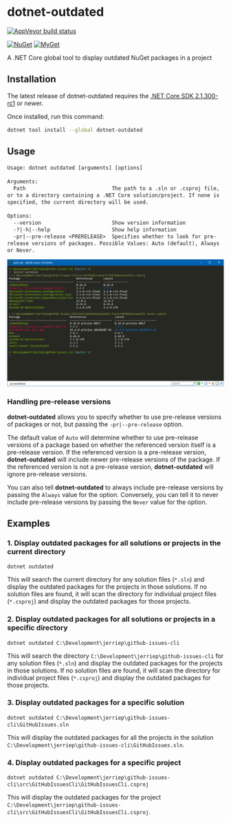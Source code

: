 # dotnet-outdated

[![AppVeyor build status][appveyor-badge]](https://ci.appveyor.com/project/jerriep/dotnet-outdated/branch/master)

[appveyor-badge]: https://img.shields.io/appveyor/ci/jerriep/dotnet-outdated/master.svg?label=appveyor&style=flat-square

[![NuGet][main-nuget-badge]][main-nuget] [![MyGet][main-myget-badge]][main-myget]

[main-nuget]: https://www.nuget.org/packages/dotnet-outdated/
[main-nuget-badge]: https://img.shields.io/nuget/v/dotnet-outdated.svg?style=flat-square&label=nuget
[main-myget]: https://www.myget.org/feed/jerriep/package/nuget/dotnet-outdated
[main-myget-badge]: https://img.shields.io/www.myget/jerriep/vpre/dotnet-outdated.svg?style=flat-square&label=myget

A .NET Core global tool to display outdated NuGet packages in a project

## Installation

The latest release of dotnet-outdated requires the [.NET Core SDK 2.1.300-rc1](https://www.microsoft.com/net/download/dotnet-core/sdk-2.1.300-rc1) or newer.

Once installed, run this command:

```bash
dotnet tool install --global dotnet-outdated
```

## Usage

```text
Usage: dotnet outdated [arguments] [options]

Arguments:
  Path                            The path to a .sln or .csproj file, or to a directory containing a .NET Core solution/project. If none is specified, the current directory will be used.

Options:
  --version                       Show version information
  -?|-h|--help                    Show help information
  -pr|--pre-release <PRERELEASE>  Specifies whether to look for pre-release versions of packages. Possible Values: Auto (default), Always or Never.
```

![](screenshot.png)

### Handling pre-release versions

**dotnet-outdated** allows you to specify whether to use pre-release versions of packages or not, but passing the `-pr|--pre-release` option.

The default value of `Auto` will determine whether to use pre-release versions of a package based on whether the referenced version itself is a pre-release version. If the referenced version is a pre-release version, **dotnet-outdated** will include newer pre-release versions of the package. If the referenced version is not a pre-release version, **dotnet-outdated** will ignore pre-release versions.

You can also tell **dotnet-outdated** to always include pre-release versions by passing the `Always` value for the option. Conversely, you can tell it to never include pre-release versions by passing the `Never` value for the option.

## Examples

### 1. Display outdated packages for all solutions or projects in the current directory

```text
dotnet outdated
```

This will search the current directory for any solution files (`*.sln`) and display the outdated packages for the projects in those solutions. If no solution files are found, it will scan the directory for individual project files (`*.csproj`) and display the outdated packages for those projects.

### 2. Display outdated packages for all solutions or projects in a specific directory

```text
dotnet outdated C:\Development\jerriep\github-issues-cli
```

This will search the directory `C:\Development\jerriep\github-issues-cli` for any solution files (`*.sln`) and display the outdated packages for the projects in those solutions. If no solution files are found, it will scan the directory for individual project files (`*.csproj`) and display the outdated packages for those projects.

### 3. Display outdated packages for a specific solution

```text
dotnet outdated C:\Development\jerriep\github-issues-cli\GitHubIssues.sln
```

This will display the outdated packages for all the projects in the solution `C:\Development\jerriep\github-issues-cli\GitHubIssues.sln`.

### 4. Display outdated packages for a specific project

```text
dotnet outdated C:\Development\jerriep\github-issues-cli\src\GitHubIssuesCli\GitHubIssuesCli.csproj
```

This will display the outdated packages for the project `C:\Development\jerriep\github-issues-cli\src\GitHubIssuesCli\GitHubIssuesCli.csproj`.
